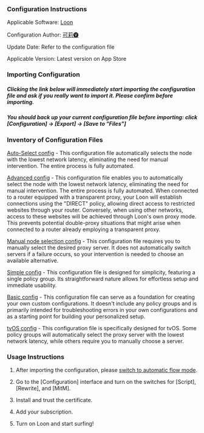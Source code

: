 ### Configuration Instructions

Applicable Software: [Loon](https://apps.apple.com/app/loon/id1373567447)

Configuration Author: [可莉🅥](https://t.me/iKeLee)

Update Date: Refer to the configuration file

Applicable Version: Latest version on App Store

### Importing Configuration

##### Clicking the link below will immediately start importing the configuration file and ask if you really want to import it. Please confirm before importing.

##### You should back up your current configuration file before importing: click [Configuration] → [Export] → [Save to "Files"]


### Inventory of Configuration Files

[Auto-Select config](loon://import?sub=https://gitlab.com/lodepuly/vpn_tool/-/raw/master/Tool/Loon/Config/Loon_Auto-Select_Configuration_By_iKeLee.conf) - This configuration file automatically selects the node with the lowest network latency, eliminating the need for manual intervention. The entire process is fully automated.

[Advanced config](loon://import?sub=https://gitlab.com/lodepuly/vpn_tool/-/raw/master/Tool/Loon/Config/Loon_Advanced_Configuration_By_iKeLee.conf) - This configuration file enables you to automatically select the node with the lowest network latency, eliminating the need for manual intervention. The entire process is fully automated. When connected to a router equipped with a transparent proxy, your Loon will establish connections using the "DIRECT" policy, allowing direct access to restricted websites through your router. Conversely, when using other networks, access to these websites will be achieved through Loon's own proxy mode. This prevents potential double-proxy situations that might arise when connected to a router already employing a transparent proxy.

[Manual node selection config](loon://import?sub=https://gitlab.com/lodepuly/vpn_tool/-/raw/master/Tool/Loon/Config/Loon_Selection_Configuration_By_iKeLee.conf) - This configuration file requires you to manually select the desired proxy server. It does not automatically switch servers if a failure occurs, so your intervention is needed to choose an available alternative.

[Simple config](loon://import?sub=https://gitlab.com/lodepuly/vpn_tool/-/raw/master/Tool/Loon/Config/Loon_Simple_Configuration_By_iKeLee.conf) - This configuration file is designed for simplicity, featuring a single policy group. Its straightforward nature allows for effortless setup and immediate usability.

[Basic config](loon://import?sub=https://gitlab.com/lodepuly/vpn_tool/-/raw/master/Tool/Loon/Config/Loon_Basic_Configuration_By_iKeLee.conf) - This configuration file can serve as a foundation for creating your own custom configurations. It doesn't include any policy groups and is primarily intended for troubleshooting errors in your own configurations and as a starting point for building your personalized setup.

[tvOS config](loon://import?sub=https://gitlab.com/lodepuly/vpn_tool/-/raw/master/Tool/Loon/Config/Loon_tvOS_Configuration_By_iKeLee.conf) - This configuration file is specifically designed for tvOS. Some policy groups will automatically select the proxy server with the lowest network latency, while others require you to manually choose a server.

### Usage Instructions

1. After importing the configuration, please [switch to automatic flow mode](https://www.nsloon.com/openloon/flowmodel=filter).

2. Go to the [Configuration] interface and turn on the switches for [Script], [Rewrite], and [MitM].

3. Install and trust the certificate.

4. Add your subscription.

5. Turn on Loon and start surfing! 